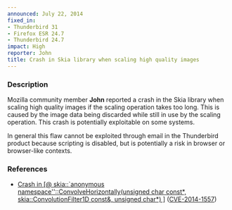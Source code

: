 ```yaml
---
announced: July 22, 2014
fixed_in:
- Thunderbird 31
- Firefox ESR 24.7
- Thunderbird 24.7
impact: High
reporter: John
title: Crash in Skia library when scaling high quality images
---
```


<h3>Description</h3>

<p>Mozilla community member <strong>John</strong> reported a crash in the Skia
library when scaling high quality images if the scaling operation takes too
long. This is caused by the image data being discarded while still in use by the
scaling operation. This crash is potentially exploitable on some systems. 
</p>

<p class="note">In general this flaw cannot be exploited through email in the
Thunderbird product because scripting is disabled, but is potentially a risk in
browser or browser-like contexts.</p>

<h3>References</h3>

<ul>
  <li><a href="https://bugzilla.mozilla.org/show_bug.cgi?id=913805">
       Crash in [@ skia::`anonymous
namespace''::ConvolveHorizontally<int>(unsigned char const*,
skia::ConvolutionFilter1D const&amp;, unsigned char*) ]</int></a> (<a href="http://cve.mitre.org/cgi-bin/cvename.cgi?name=CVE-2014-1557" class="ex-ref">CVE-2014-1557</a>)</li>
</ul>



